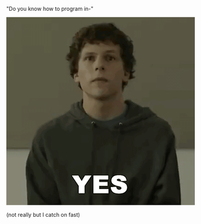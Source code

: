 "Do you know how to program in-"

![Mark](./yes-mark-zuckerberg.gif)

(not really but I catch on fast)

